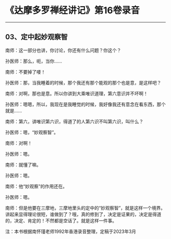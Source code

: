 # 《达摩多罗禅经讲记》第16卷录音

------

## 03、定中起妙观察智

南师：这一部分也讲，你讨论，你还有什么问题？你这个？

孙医师：那么，呃，当你……

南师：不要掉了喽！

孙医师：那，当我睡着的时候，那个我还有那个能观的那个也是意，是这样吧？

南师：对啊，那也是意。所以你讲到大乘唯识道理，第六意识并不坏啊！

孙医师：嗯嗯，所以，我现在是我睡觉的时候，我好像我还有意念在看东西，那个就是……

南师：第六，讲唯识第六识，得道了的人第六识不叫第六识，叫什么？

孙医师：嗯，“妙观察智”。

南师：对啊！

孙医师：嗯。

南师：就懂了嘛。

孙医师：嗯。

南师：他“妙观察”的作用还在。

孙医师：嗯。

南师：但是他要在三摩地，三摩地里头的定中的“妙观察智”，就是这样一个境界。讲起来显得理论很短，谁做到了？哦，真的修到了，决定是证果的，决定是得道的，决定、肯定的！不然都是空话了。就是这样一件事。

注：本书根据南怀瑾老师1992年香港录音整理，定稿于2023年3月

